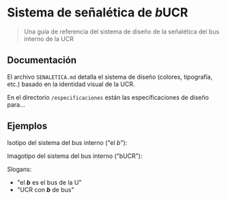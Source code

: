 # Sistema de señalética de *b*UCR

> Una guía de referencia del sistema de diseño de la señalética del bus interno de la UCR

## Documentación

El archivo `SENALETICA.md` detalla el sistema de diseño (colores, tipografía, etc.) basado en la identidad visual de la UCR. 

En el directorio `/especificaciones` están las especificaciones de diseño para...

## Ejemplos

Isotipo del sistema del bus interno ("el *b*"):

Imagotipo del sistema del bus interno ("bUCR"):

Slogans:

- "el ***b*** es el bus de la U"
- "UCR con ***b*** de bus"


